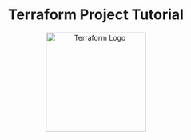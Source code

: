 <h1 align="center">Terraform Project Tutorial</h1>

<p align="center">
  <img src="https://www.vectorlogo.zone/logos/terraformio/terraformio-icon.svg" alt="Terraform Logo" width="200"/>
</p>
